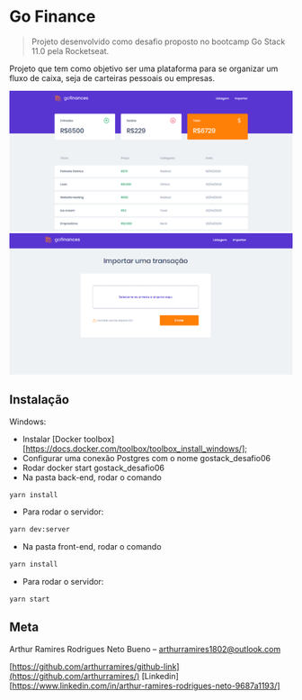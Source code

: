 # Go Finance
> Projeto desenvolvido como desafio proposto no bootcamp Go Stack 11.0 pela Rocketseat.

Projeto que tem como objetivo ser uma plataforma para se organizar um fluxo de caixa, seja de carteiras pessoais ou empresas.

![](./assets/list.png)
![](./assets/import.png)
## Instalação

Windows:


* Instalar [Docker toolbox][https://docs.docker.com/toolbox/toolbox_install_windows/];
* Configurar uma conexão Postgres com o nome gostack_desafio06
* Rodar docker start gostack_desafio06
* Na pasta back-end, rodar o comando 
````sh
yarn install
````
* Para rodar o servidor:
````sh
yarn dev:server
````
* Na pasta front-end, rodar o comando 
````sh
yarn install
````
* Para rodar o servidor:
````sh
yarn start
````

## Meta

Arthur Ramires Rodrigues Neto Bueno – arthurramires1802@outlook.com

[https://github.com/arthurramires/github-link](https://github.com/arthurramires/)
[Linkedin][https://www.linkedin.com/in/arthur-ramires-rodrigues-neto-9687a1193/]